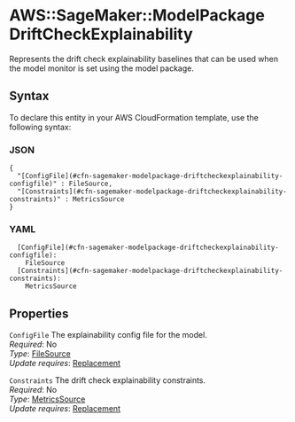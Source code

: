 # AWS::SageMaker::ModelPackage DriftCheckExplainability<a name="aws-properties-sagemaker-modelpackage-driftcheckexplainability"></a>

Represents the drift check explainability baselines that can be used when the model monitor is set using the model package\. 

## Syntax<a name="aws-properties-sagemaker-modelpackage-driftcheckexplainability-syntax"></a>

To declare this entity in your AWS CloudFormation template, use the following syntax:

### JSON<a name="aws-properties-sagemaker-modelpackage-driftcheckexplainability-syntax.json"></a>

```
{
  "[ConfigFile](#cfn-sagemaker-modelpackage-driftcheckexplainability-configfile)" : FileSource,
  "[Constraints](#cfn-sagemaker-modelpackage-driftcheckexplainability-constraints)" : MetricsSource
}
```

### YAML<a name="aws-properties-sagemaker-modelpackage-driftcheckexplainability-syntax.yaml"></a>

```
  [ConfigFile](#cfn-sagemaker-modelpackage-driftcheckexplainability-configfile): 
    FileSource
  [Constraints](#cfn-sagemaker-modelpackage-driftcheckexplainability-constraints): 
    MetricsSource
```

## Properties<a name="aws-properties-sagemaker-modelpackage-driftcheckexplainability-properties"></a>

`ConfigFile`  <a name="cfn-sagemaker-modelpackage-driftcheckexplainability-configfile"></a>
The explainability config file for the model\.  
*Required*: No  
*Type*: [FileSource](aws-properties-sagemaker-modelpackage-filesource.md)  
*Update requires*: [Replacement](https://docs.aws.amazon.com/AWSCloudFormation/latest/UserGuide/using-cfn-updating-stacks-update-behaviors.html#update-replacement)

`Constraints`  <a name="cfn-sagemaker-modelpackage-driftcheckexplainability-constraints"></a>
The drift check explainability constraints\.  
*Required*: No  
*Type*: [MetricsSource](aws-properties-sagemaker-modelpackage-metricssource.md)  
*Update requires*: [Replacement](https://docs.aws.amazon.com/AWSCloudFormation/latest/UserGuide/using-cfn-updating-stacks-update-behaviors.html#update-replacement)